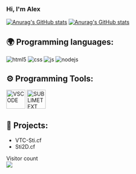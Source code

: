 ### Hi, I'm Alex

[![Anurag's GitHub stats](https://github-readme-stats.vercel.app/api?username=ARCIKE&show_icons=true&theme=dark)](https://arcike.tk)
[![Anurag's GitHub stats](https://github-readme-stats.vercel.app/api/wakatime?username=ARCIKE)](https://arcike.tk)
## 🌍 Programming languages:
<p>
  <img alt="html5" src="https://img.shields.io/badge/-HTML5-E34F26?style=flat-square&logo=html5&logoColor=white" />
  <img alt="css" src="https://img.shields.io/badge/-CSS-00A6FF?style=flat-square&logo=css3&logoColor=white" />
  <img alt="js" src="https://img.shields.io/badge/-Javascript-FFEE00?style=flat-square&logo=javascript&logoColor=black" />
  <img alt="nodejs" src="https://img.shields.io/badge/-NodeJS-43853D?style=flat-square&logo=Node.js&logoColor=white" />
  
</p>

## ⚙️ Programming Tools:
<p>
  <img alt="VSCODE" width="50px" src="https://upload.wikimedia.org/wikipedia/commons/thumb/9/9a/Visual_Studio_Code_1.35_icon.svg/1200px-Visual_Studio_Code_1.35_icon.svg.png"/>
  <img alt="SUBLIMETEXT" width="50px" src="https://upload.wikimedia.org/wikipedia/en/d/d2/Sublime_Text_3_logo.png"/>
</p>
  

## 🚩 Projects:
- VTC-Sti.cf
- Sti2D.cf

<p align="left"> 
  Visitor count<br>
  <img src="https://profile-counter.glitch.me/ARCIKE/count.svg" />
</p>